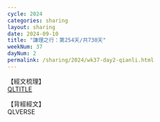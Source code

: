 ```yaml
---
cycle: 2024
categories: sharing
layout: sharing
date: 2024-09-10
title: "謙理之行：第254天/共730天"
weekNum: 37
dayNum: 2
permalink: /sharing/2024/wk37-day2-qianli.html
---
```

【經文梳理】  
[QLTITLE](QLLINK)

【背經經文】  
QLVERSE
